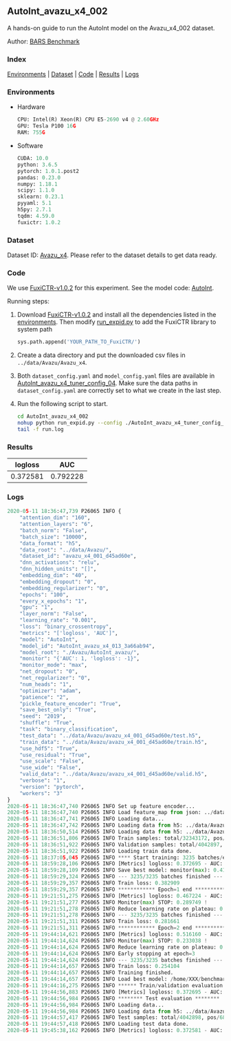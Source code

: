 ## AutoInt_avazu_x4_002

A hands-on guide to run the AutoInt model on the Avazu_x4_002 dataset.

Author: [BARS Benchmark](https://github.com/reczoo/BARS/blob/main/CITATION)

### Index
[Environments](#Environments) | [Dataset](#Dataset) | [Code](#Code) | [Results](#Results) | [Logs](#Logs)

### Environments
+ Hardware

  ```python
  CPU: Intel(R) Xeon(R) CPU E5-2690 v4 @ 2.60GHz
  GPU: Tesla P100 16G
  RAM: 755G

  ```

+ Software

  ```python
  CUDA: 10.0
  python: 3.6.5
  pytorch: 1.0.1.post2
  pandas: 0.23.0
  numpy: 1.18.1
  scipy: 1.1.0
  sklearn: 0.23.1
  pyyaml: 5.1
  h5py: 2.7.1
  tqdm: 4.59.0
  fuxictr: 1.0.2
  ```

### Dataset
Dataset ID: [Avazu_x4](https://github.com/reczoo/Datasets/tree/main/Avazu/Avazu_x4). Please refer to the dataset details to get data ready.

### Code

We use [FuxiCTR-v1.0.2](https://github.com/reczoo/FuxiCTR/tree/v1.0.2) for this experiment. See the model code: [AutoInt](https://github.com/reczoo/FuxiCTR/blob/v1.0.2/fuxictr/pytorch/models/AutoInt.py).

Running steps:

1. Download [FuxiCTR-v1.0.2](https://github.com/reczoo/FuxiCTR/archive/refs/tags/v1.0.2.zip) and install all the dependencies listed in the [environments](#environments). Then modify [run_expid.py](./run_expid.py#L5) to add the FuxiCTR library to system path
    
    ```python
    sys.path.append('YOUR_PATH_TO_FuxiCTR/')
    ```

2. Create a data directory and put the downloaded csv files in `../data/Avazu/Avazu_x4`.

3. Both `dataset_config.yaml` and `model_config.yaml` files are available in [AutoInt_avazu_x4_tuner_config_04](./AutoInt_avazu_x4_tuner_config_04). Make sure the data paths in `dataset_config.yaml` are correctly set to what we create in the last step.

4. Run the following script to start.

    ```bash
    cd AutoInt_avazu_x4_002
    nohup python run_expid.py --config ./AutoInt_avazu_x4_tuner_config_04 --expid AutoInt_avazu_x4_013_3a66ab94 --gpu 0 > run.log &
    tail -f run.log
    ```

### Results

| logloss | AUC  |
|:--------------------:|:--------------------:|
| 0.372581 | 0.792228  |


### Logs
```python
2020-05-11 18:36:47,739 P26065 INFO {
    "attention_dim": "160",
    "attention_layers": "6",
    "batch_norm": "False",
    "batch_size": "10000",
    "data_format": "h5",
    "data_root": "../data/Avazu/",
    "dataset_id": "avazu_x4_001_d45ad60e",
    "dnn_activations": "relu",
    "dnn_hidden_units": "[]",
    "embedding_dim": "40",
    "embedding_dropout": "0",
    "embedding_regularizer": "0",
    "epochs": "100",
    "every_x_epochs": "1",
    "gpu": "1",
    "layer_norm": "False",
    "learning_rate": "0.001",
    "loss": "binary_crossentropy",
    "metrics": "['logloss', 'AUC']",
    "model": "AutoInt",
    "model_id": "AutoInt_avazu_x4_013_3a66ab94",
    "model_root": "./Avazu/AutoInt_avazu/",
    "monitor": "{'AUC': 1, 'logloss': -1}",
    "monitor_mode": "max",
    "net_dropout": "0",
    "net_regularizer": "0",
    "num_heads": "1",
    "optimizer": "adam",
    "patience": "2",
    "pickle_feature_encoder": "True",
    "save_best_only": "True",
    "seed": "2019",
    "shuffle": "True",
    "task": "binary_classification",
    "test_data": "../data/Avazu/avazu_x4_001_d45ad60e/test.h5",
    "train_data": "../data/Avazu/avazu_x4_001_d45ad60e/train.h5",
    "use_hdf5": "True",
    "use_residual": "True",
    "use_scale": "False",
    "use_wide": "False",
    "valid_data": "../data/Avazu/avazu_x4_001_d45ad60e/valid.h5",
    "verbose": "1",
    "version": "pytorch",
    "workers": "3"
}
2020-05-11 18:36:47,740 P26065 INFO Set up feature encoder...
2020-05-11 18:36:47,740 P26065 INFO Load feature_map from json: ../data/Avazu/avazu_x4_001_d45ad60e/feature_map.json
2020-05-11 18:36:47,741 P26065 INFO Loading data...
2020-05-11 18:36:47,742 P26065 INFO Loading data from h5: ../data/Avazu/avazu_x4_001_d45ad60e/train.h5
2020-05-11 18:36:50,514 P26065 INFO Loading data from h5: ../data/Avazu/avazu_x4_001_d45ad60e/valid.h5
2020-05-11 18:36:51,806 P26065 INFO Train samples: total/32343172, pos/5492052, neg/26851120, ratio/16.98%
2020-05-11 18:36:51,922 P26065 INFO Validation samples: total/4042897, pos/686507, neg/3356390, ratio/16.98%
2020-05-11 18:36:51,922 P26065 INFO Loading train data done.
2020-05-11 18:37:05,045 P26065 INFO **** Start training: 3235 batches/epoch ****
2020-05-11 18:59:28,106 P26065 INFO [Metrics] logloss: 0.372695 - AUC: 0.791962
2020-05-11 18:59:28,109 P26065 INFO Save best model: monitor(max): 0.419268
2020-05-11 18:59:29,324 P26065 INFO --- 3235/3235 batches finished ---
2020-05-11 18:59:29,357 P26065 INFO Train loss: 0.382909
2020-05-11 18:59:29,357 P26065 INFO ************ Epoch=1 end ************
2020-05-11 19:21:51,275 P26065 INFO [Metrics] logloss: 0.467224 - AUC: 0.756973
2020-05-11 19:21:51,277 P26065 INFO Monitor(max) STOP: 0.289749 !
2020-05-11 19:21:51,278 P26065 INFO Reduce learning rate on plateau: 0.000100
2020-05-11 19:21:51,278 P26065 INFO --- 3235/3235 batches finished ---
2020-05-11 19:21:51,311 P26065 INFO Train loss: 0.281661
2020-05-11 19:21:51,311 P26065 INFO ************ Epoch=2 end ************
2020-05-11 19:44:14,621 P26065 INFO [Metrics] logloss: 0.516160 - AUC: 0.749198
2020-05-11 19:44:14,624 P26065 INFO Monitor(max) STOP: 0.233038 !
2020-05-11 19:44:14,624 P26065 INFO Reduce learning rate on plateau: 0.000010
2020-05-11 19:44:14,624 P26065 INFO Early stopping at epoch=3
2020-05-11 19:44:14,624 P26065 INFO --- 3235/3235 batches finished ---
2020-05-11 19:44:14,657 P26065 INFO Train loss: 0.254104
2020-05-11 19:44:14,657 P26065 INFO Training finished.
2020-05-11 19:44:14,657 P26065 INFO Load best model: /home/XXX/benchmarks/Avazu/AutoInt_avazu/avazu_x4_001_d45ad60e/AutoInt_avazu_x4_013_3a66ab94_model.ckpt
2020-05-11 19:44:16,275 P26065 INFO ****** Train/validation evaluation ******
2020-05-11 19:44:56,883 P26065 INFO [Metrics] logloss: 0.372695 - AUC: 0.791962
2020-05-11 19:44:56,984 P26065 INFO ******** Test evaluation ********
2020-05-11 19:44:56,984 P26065 INFO Loading data...
2020-05-11 19:44:56,984 P26065 INFO Loading data from h5: ../data/Avazu/avazu_x4_001_d45ad60e/test.h5
2020-05-11 19:44:57,417 P26065 INFO Test samples: total/4042898, pos/686507, neg/3356391, ratio/16.98%
2020-05-11 19:44:57,418 P26065 INFO Loading test data done.
2020-05-11 19:45:38,162 P26065 INFO [Metrics] logloss: 0.372581 - AUC: 0.792228

```
